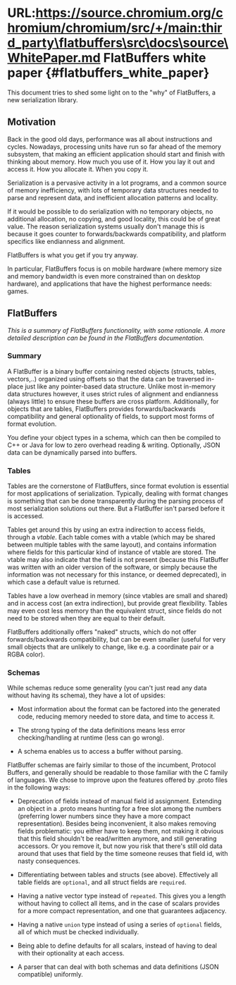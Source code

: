 URL:https://source.chromium.org/chromium/chromium/src/+/main:third_party\flatbuffers\src\docs\source\WhitePaper.md
FlatBuffers white paper    {#flatbuffers_white_paper}
=======================

This document tries to shed some light on to the "why" of FlatBuffers, a
new serialization library.

## Motivation

Back in the good old days, performance was all about instructions and
cycles. Nowadays, processing units have run so far ahead of the memory
subsystem, that making an efficient application should start and finish
with thinking about memory. How much you use of it. How you lay it out
and access it. How you allocate it. When you copy it.

Serialization is a pervasive activity in a lot programs, and a common
source of memory inefficiency, with lots of temporary data structures
needed to parse and represent data, and inefficient allocation patterns
and locality.

If it would be possible to do serialization with no temporary objects,
no additional allocation, no copying, and good locality, this could be
of great value. The reason serialization systems usually don't manage
this is because it goes counter to forwards/backwards compatibility, and
platform specifics like endianness and alignment.

FlatBuffers is what you get if you try anyway.

In particular, FlatBuffers focus is on mobile hardware (where memory
size and memory bandwidth is even more constrained than on desktop
hardware), and applications that have the highest performance needs:
games.

## FlatBuffers

*This is a summary of FlatBuffers functionality, with some rationale.
A more detailed description can be found in the FlatBuffers
documentation.*

### Summary

A FlatBuffer is a binary buffer containing nested objects (structs,
tables, vectors,..) organized using offsets so that the data can be
traversed in-place just like any pointer-based data structure. Unlike
most in-memory data structures however, it uses strict rules of
alignment and endianness (always little) to ensure these buffers are
cross platform. Additionally, for objects that are tables, FlatBuffers
provides forwards/backwards compatibility and general optionality of
fields, to support most forms of format evolution.

You define your object types in a schema, which can then be compiled to
C++ or Java for low to zero overhead reading & writing.
Optionally, JSON data can be dynamically parsed into buffers.

### Tables

Tables are the cornerstone of FlatBuffers, since format evolution is
essential for most applications of serialization. Typically, dealing
with format changes is something that can be done transparently during
the parsing process of most serialization solutions out there.
But a FlatBuffer isn't parsed before it is accessed.

Tables get around this by using an extra indirection to access fields,
through a *vtable*. Each table comes with a vtable (which may be shared
between multiple tables with the same layout), and contains information
where fields for this particular kind of instance of vtable are stored.
The vtable may also indicate that the field is not present (because this
FlatBuffer was written with an older version of the software, or simply
because the information was not necessary for this instance, or deemed
deprecated), in which case a default value is returned.

Tables have a low overhead in memory (since vtables are small and
shared) and in access cost (an extra indirection), but provide great
flexibility. Tables may even cost less memory than the equivalent
struct, since fields do not need to be stored when they are equal to
their default.

FlatBuffers additionally offers "naked" structs, which do not offer
forwards/backwards compatibility, but can be even smaller (useful for
very small objects that are unlikely to change, like e.g. a coordinate
pair or a RGBA color).

### Schemas

While schemas reduce some generality (you can't just read any data
without having its schema), they have a lot of upsides:

-   Most information about the format can be factored into the generated
    code, reducing memory needed to store data, and time to access it.

-   The strong typing of the data definitions means less error
    checking/handling at runtime (less can go wrong).

-   A schema enables us to access a buffer without parsing.

FlatBuffer schemas are fairly similar to those of the incumbent,
Protocol Buffers, and generally should be readable to those familiar
with the C family of languages. We chose to improve upon the features
offered by .proto files in the following ways:

-   Deprecation of fields instead of manual field id assignment.
    Extending an object in a .proto means hunting for a free slot among
    the numbers (preferring lower numbers since they have a more compact
    representation). Besides being inconvenient, it also makes removing
    fields problematic: you either have to keep them, not making it
    obvious that this field shouldn't be read/written anymore, and still
    generating accessors. Or you remove it, but now you risk that
    there's still old data around that uses that field by the time
    someone reuses that field id, with nasty consequences.

-   Differentiating between tables and structs (see above). Effectively
    all table fields are `optional`, and all struct fields are
    `required`.

-   Having a native vector type instead of `repeated`. This gives you a
    length without having to collect all items, and in the case of
    scalars provides for a more compact representation, and one that
    guarantees adjacency.

-   Having a native `union` type instead of using a series of `optional`
    fields, all of which must be checked individually.

-   Being able to define defaults for all scalars, instead of having to
    deal with their optionality at each access.

-   A parser that can deal with both schemas and data definitions (JSON
    compatible) uniformly.

<br>
